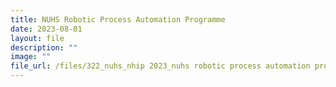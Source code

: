 ```yaml
---
title: NUHS Robotic Process Automation Programme
date: 2023-08-01
layout: file
description: ""
image: ""
file_url: /files/322_nuhs_nhip 2023_nuhs robotic process automation programme.pdf
---
```

